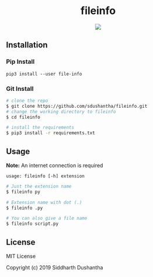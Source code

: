 
<h1 align="center">fileinfo</h1>
<p align="center">
<img src="https://user-images.githubusercontent.com/27065646/71261631-22fa6080-233e-11ea-9039-93f68c494ab8.gif">
</p>

## Installation

### Pip Install
```
pip3 install --user file-info
```

### Git Install

```bash
# clone the repo
$ git clone https://github.com/sdushantha/fileinfo.git
# change the working directory to fileinfo
$ cd fileinfo

# install the requirements
$ pip3 install -r requirements.txt
```


## Usage

**Note:** An internet connection is required
```
usage: fileinfo [-h] extension
```

```bash
# Just the extension name
$ fileinfo py

# Extension name with dot (.)
$ fileinfo .py

# You can also give a file name
$ fileinfo script.py
```



## License
MIT License

Copyright (c) 2019 Siddharth Dushantha
